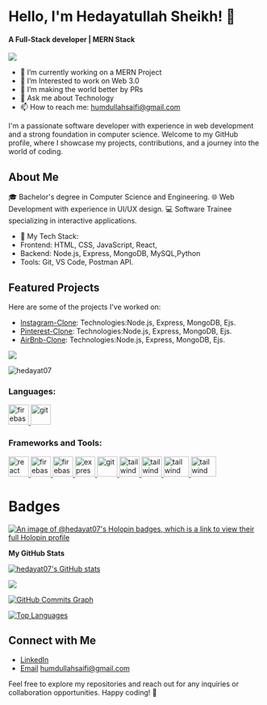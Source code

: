 # Hello, I'm Hedayatullah Sheikh! 👋
<h4>A Full-Stack developer | MERN Stack</h4>
 <img src="https://readme-typing-svg.herokuapp.com?lines=MERN+Stack+Developer;&center=true&width=400&height=50"></a>

 - 🔭 I’m currently working on a MERN Project
- 🌱 I’m Interested to work on Web 3.0
- 👯 I’m making the world better by PRs 
- 💬 Ask me about Technology 
- 📫 How to reach me: humdullahsaifi@gmail.com



 I'm a passionate software developer with experience in web development and a strong foundation in computer science. Welcome to my GitHub profile, where I showcase my projects, contributions, and a journey into the world of coding.

## About Me
🎓 Bachelor's degree in Computer Science and Engineering.
🌐 Web Development  with experience in UI/UX design.
💻 Software Trainee specializing in interactive applications.
- 🌟 My Tech Stack:
- Frontend: HTML, CSS, JavaScript, React,
- Backend: Node.js, Express, MongoDB, MySQL,Python
- Tools: Git, VS Code, Postman API.
## Featured Projects
Here are some of the projects I've worked on:


- [Instagram-Clone](/): Technologies:Node.js, Express, MongoDB, Ejs.
- [Pinterest-Clone](https://pinterest-clone-uyqo.onrender.com/): Technologies:Node.js, Express, MongoDB, Ejs.
- [AirBnb-Clone](/): Technologies:Node.js, Express, MongoDB, Ejs.




<a href="https://www.github.com/hedayat07" target="_blank" rel="noreferrer"><img
src="https://img.shields.io/github/followers/hedayat07?logo=github&style=for-the-badge&color=0891b2&labelColor=1c1917" /></a>
<p align="left"> <img src="https://komarev.com/ghpvc/?username=hedayat07&label=Profile%20views&color=0e75b6&style=flat" alt="hedayat07" /> </p>


<h3 align="left">Languages:</h3>
<p align="left"> <a href="https://reactjs.org/" target="_blank" rel="noreferrer">  <img src="https://upload.wikimedia.org/wikipedia/commons/thumb/9/99/Unofficial_JavaScript_logo_2.svg/2048px-Unofficial_JavaScript_logo_2.svg.png" alt="firebase" width="40" height="40"/> </a>  <a href="https://git-scm.com/" target="_blank" rel="noreferrer"> <img src="https://cdn-icons-png.flaticon.com/512/226/226777.png" alt="git" width="40" height="40"/> </a>  </p>

<h3 align="left">Frameworks and Tools:</h3>
<p align="left"> <a href="https://reactjs.org/" target="_blank" rel="noreferrer"> <img src="https://upload.wikimedia.org/wikipedia/commons/thumb/a/a7/React-icon.svg/2300px-React-icon.svg.png" alt="react" width="40" height="40"/> </a> <a href="https://firebase.google.com/" target="_blank" rel="noreferrer"> <img src="https://www.tutorialsteacher.com/Content/images/home/mongodb.svg" alt="firebase" width="40" height="40"/> </a> <a href="https://firebase.google.com/" target="_blank" rel="noreferrer"> <img src="https://www.vectorlogo.zone/logos/firebase/firebase-icon.svg" alt="firebase" width="40" height="40"/> </a> <a href="https://flutter.dev" target="_blank" rel="noreferrer"> <img src="https://wsofter.ru/wp-content/uploads/2017/12/node-express.png" alt="express" width="40" height="40"/> </a> <a href="https://git-scm.com/" target="_blank" rel="noreferrer"> <img src="https://img.icons8.com/nolan/512/github.png" alt="git" width="40" height="40"/> </a> <a href="https://tailwindcss.com/" target="_blank" rel="noreferrer"> <img src="https://www.vectorlogo.zone/logos/tailwindcss/tailwindcss-icon.svg" alt="tailwind" width="40" height="40"/> </a> <a href="https://tailwindcss.com/" target="_blank" rel="noreferrer"> <img src="https://seeklogo.com/images/N/nodejs-logo-FBE122E377-seeklogo.com.png" alt="tailwind" width="40" height="40"/> </a> </a> <a href="https://tailwindcss.com/" target="_blank" rel="noreferrer"> <img src="https://seeklogo.com/images/G/google-cloud-logo-ADE788217F-seeklogo.com.png" alt="tailwind" width="50" height="40"/> </a>  <a href="https://tailwindcss.com/" target="_blank" rel="noreferrer"> <img src="https://www.docker.com/wp-content/uploads/2022/03/Moby-logo.png" alt="tailwind" width="50" height="40"/> </a> </p>




# Badges 

[![An image of @hedayat07's Holopin badges, which is a link to view their full Holopin profile](https://holopin.me/hedayat07)](https://holopin.io/@hedayat07)

<b>My GitHub Stats</b>

<a href="http://www.github.com/hedayat07"><img src="https://github-readme-stats.vercel.app/api?username=hedayat07&show_icons=true&hide=&count_private=true&title_color=22c55e&text_color=ffffff&icon_color=0891b2&bg_color=1c1917&hide_border=true&show_icons=true" alt="hedayat07's GitHub stats" /></a>

<a href="http://www.github.com/hedayat07"><img src="https://github-readme-streak-stats.herokuapp.com/?user=hedayat07&stroke=ffffff&background=1c1917&ring=22c55e&fire=22c55e&currStreakNum=ffffff&currStreakLabel=22c55e&sideNums=ffffff&sideLabels=ffffff&dates=ffffff&hide_border=true" /></a>

<a href="http://www.github.com/hedayat07"><img src="https://github-readme-activity-graph.cyclic.app/graph?username=hedayat07&bg_color=1c1917&color=ffffff&line=0891b2&point=ffffff&area_color=1c1917&area=true&hide_border=true&custom_title=GitHub%20Commits%20Graph" alt="GitHub Commits Graph" /></a>

<a href="https://github.com/hedayat07" align="left"><img src="https://github-readme-stats.vercel.app/api/top-langs/?username=hedayat07&langs_count=10&title_color=22c55e&text_color=ffffff&icon_color=0891b2&bg_color=1c1917&hide_border=true&locale=en&custom_title=Top%20%Languages" alt="Top Languages" /></a>




## Connect with Me
- [LinkedIn](https://in.linkedin.com/in/hedayatullah-sheikh-001488202)
- [Email](humdullahsaifi@gmail.com) humdullahsaifi@gmail.com

Feel free to explore my repositories and reach out for any inquiries or collaboration opportunities. Happy coding! 🚀

